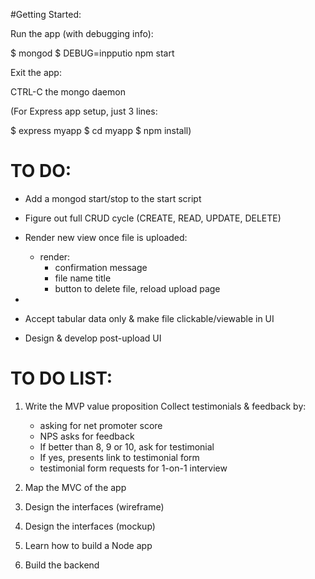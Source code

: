 #Getting Started:

Run the app (with debugging info): 

$ mongod
$ DEBUG=inpputio npm start

Exit the app:

CTRL-C the mongo daemon


(For Express app setup, just 3 lines:

$ express myapp
$ cd myapp
$ npm install)


# TO DO:
- Add a mongod start/stop to the start script
- Figure out full CRUD cycle (CREATE, READ, UPDATE, DELETE)

- Render new view once file is uploaded:
    + render:
        + confirmation message  
        + file name title
        + button to delete file, reload upload page
- 

- Accept tabular data only & make file clickable/viewable in UI
- Design & develop post-upload UI

# TO DO LIST: 

1. Write the MVP value proposition
Collect testimonials & feedback by:

    - asking for net promoter score
    - NPS asks for feedback
    - If better than 8, 9 or 10, ask for testimonial
    - If yes, presents link to testimonial form
    - testimonial form requests for 1-on-1 interview

2. Map the MVC of the app

3. Design the interfaces (wireframe)

4. Design the interfaces (mockup)

5. Learn how to build a Node app

6. Build the backend